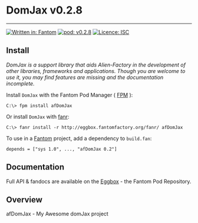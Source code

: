 # DomJax v0.2.8
---

[![Written in: Fantom](http://img.shields.io/badge/written%20in-Fantom-lightgray.svg)](https://fantom-lang.org/)
[![pod: v0.2.8](http://img.shields.io/badge/pod-v0.2.8-yellow.svg)](http://eggbox.fantomfactory.org/pods/afDomJax)
[![Licence: ISC](http://img.shields.io/badge/licence-ISC-blue.svg)](https://choosealicense.com/licenses/isc/)

## <a name="Install"></a>Install

*DomJax is a support library that aids Alien-Factory in the development of other libraries, frameworks and applications. Though you are welcome to use it, you may find features are missing and the documentation incomplete.*

Install `DomJax` with the Fantom Pod Manager ( [FPM](http://eggbox.fantomfactory.org/pods/afFpm) ):

    C:\> fpm install afDomJax

Or install `DomJax` with [fanr](https://fantom.org/doc/docFanr/Tool.html#install):

    C:\> fanr install -r http://eggbox.fantomfactory.org/fanr/ afDomJax

To use in a [Fantom](https://fantom-lang.org/) project, add a dependency to `build.fan`:

    depends = ["sys 1.0", ..., "afDomJax 0.2"]

## <a name="documentation"></a>Documentation

Full API & fandocs are available on the [Eggbox](http://eggbox.fantomfactory.org/pods/afDomJax/) - the Fantom Pod Repository.

## Overview

afDomJax - My Awesome domJax project

